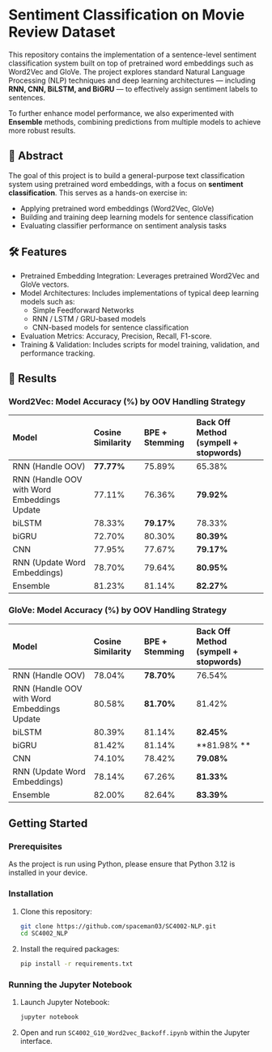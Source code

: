 # Sentiment Classification on Movie Review Dataset
This repository contains the implementation of a sentence-level sentiment classification system built on top of pretrained word embeddings such as Word2Vec and GloVe. The project explores standard Natural Language Processing (NLP) techniques and deep learning architectures — including **RNN, CNN, BiLSTM, and BiGRU** — to effectively assign sentiment labels to sentences.

To further enhance model performance, we also experimented with **Ensemble** methods, combining predictions from multiple models to achieve more robust results.

## 📌 Abstract
The goal of this project is to build a general-purpose text classification system using pretrained word embeddings, with a focus on **sentiment classification**. This serves as a hands-on exercise in:
- Applying pretrained word embeddings (Word2Vec, GloVe)
- Building and training deep learning models for sentence classification
- Evaluating classifier performance on sentiment analysis tasks

## 🛠️ Features
- Pretrained Embedding Integration: Leverages pretrained Word2Vec and GloVe vectors.
- Model Architectures: Includes implementations of typical deep learning models such as:
    - Simple Feedforward Networks
    - RNN / LSTM / GRU-based models
    - CNN-based models for sentence classification
- Evaluation Metrics: Accuracy, Precision, Recall, F1-score.
- Training & Validation: Includes scripts for model training, validation, and performance tracking.

## 📑 Results
### Word2Vec: Model Accuracy (%) by OOV Handling Strategy
| Model | Cosine Similarity | BPE + Stemming | Back Off Method (sympell + stopwords) |
|:---|:---|:---| :--- |
RNN (Handle OOV) | **77.77%** | 75.89% | 65.38% |
RNN (Handle OOV with Word Embeddings Update | 77.11% | 76.36% | **79.92%** |
biLSTM | 78.33% | **79.17%** | 78.33% |
biGRU | 72.70% | 80.30% | **80.39%** |
CNN | 77.95% | 77.67% | **79.17%** |
RNN (Update Word Embeddings) | 78.70% | 79.64% | **80.95%** |
Ensemble | 81.23% | 81.14% | **82.27%** |

### GloVe: Model Accuracy (%) by OOV Handling Strategy
| Model | Cosine Similarity | BPE + Stemming | Back Off Method (sympell + stopwords) |
|:---|:---|:---| :--- |
RNN (Handle OOV) | 78.04% | **78.70%** | 76.54% |
RNN (Handle OOV with Word Embeddings Update | 80.58% | **81.70%** | 81.42% |
biLSTM | 80.39% | 81.14% | **82.45%** |
biGRU | 81.42% | 81.14% | **81.98% **|
CNN | 74.10% | 78.42% | **79.08%** |
RNN (Update Word Embeddings) | 78.14% | 67.26% | **81.33%** |
Ensemble | 82.00% | 82.64% | **83.39%** |

## Getting Started

### Prerequisites
As the project is run using Python, please ensure that Python 3.12 is installed in your device.

### Installation
1. Clone this repository:
    ```bash
    git clone https://github.com/spaceman03/SC4002-NLP.git
    cd SC4002_NLP
    ```

2. Install the required packages:
    ```bash
    pip install -r requirements.txt
    ```

### Running the Jupyter Notebook
1. Launch Jupyter Notebook:
    ```bash
    jupyter notebook
    ```

2. Open and run `SC4002_G10_Word2vec_Backoff.ipynb` within the Jupyter interface.
